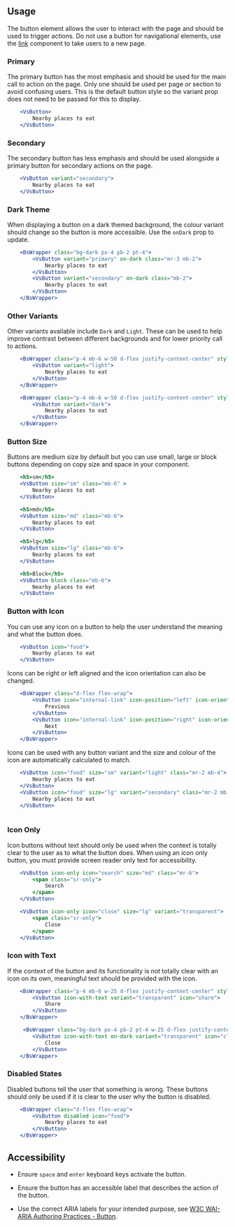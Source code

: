 ## Usage
The button element allows the user to interact with the page and should 
be used to trigger actions. Do not use a button for navigational elements, 
use the <a href="#/Elements/Link">link</a> component to take users to a new page.

### Primary
The primary button has the most emphasis and should be used for the main call 
to action on the page. Only one should be used per page or section to avoid confusing users. 
This is the default button style so the variant prop does not need to 
be passed for this to display.

```jsx
    <VsButton>
        Nearby places to eat
    </VsButton>
```

### Secondary
The secondary button has less emphasis and should be used alongside a 
primary button for secondary actions on the page. 
```jsx
    <VsButton variant="secondary">
        Nearby places to eat
    </VsButton>
```

### Dark Theme
When displaying a button on a dark themed background, the colour variant 
should change so the button is more accessible. Use the `onDark` prop to update.
```jsx
    <BsWrapper class="bg-dark px-4 pb-2 pt-4">
        <VsButton variant="primary" on-dark class="mr-3 mb-2">
            Nearby places to eat
        </VsButton>
        <VsButton variant="secondary" on-dark class="mb-2">
            Nearby places to eat
        </VsButton>
    </BsWrapper>
```

### Other Variants
Other variants available include `Dark` and `Light`. 
These can be used to help improve contrast between different backgrounds and
for lower priority call to actions. 
```jsx
    <BsWrapper class="p-4 mb-6 w-50 d-flex justify-content-center" style="border: 1px solid #E0E0E0;">
        <VsButton variant="light">
            Nearby places to eat
        </VsButton>
    </BsWrapper>

    <BsWrapper class="p-4 mb-6 w-50 d-flex justify-content-center" style="background: #fcca1b;">
        <VsButton variant="dark">
            Nearby places to eat
        </VsButton>
    </BsWrapper>
```

### Button Size
Buttons are medium size by default but you can use small, large or block buttons depending 
on copy size and space in your component.
```jsx
    <h5>sm</h5>
    <VsButton size="sm" class="mb-6" >
        Nearby places to eat
    </VsButton>

    <h5>md</h5>
    <VsButton size="md" class="mb-6">
        Nearby places to eat
    </VsButton>

    <h5>lg</h5>
    <VsButton size="lg" class="mb-6">
        Nearby places to eat
    </VsButton>

    <h5>Block</h5>
    <VsButton block class="mb-6">
        Nearby places to eat
    </VsButton>
```

### Button with Icon
You can use any icon on a button to help the user understand the meaning and what the button does. 
```jsx
    <VsButton icon="food">
        Nearby places to eat
    </VsButton>
```
Icons can be right or left aligned and the icon orientation can also be changed.
```jsx
    <BsWrapper class="d-flex flex-wrap">
        <VsButton icon="internal-link" icon-position="left" icon-orientation="down" class="mr-4 mb-2">
            Previous
        </VsButton>
        <VsButton icon="internal-link" icon-position="right" icon-orientation="up" class="mb-2">
            Next
        </VsButton>
    </BsWrapper>
```

Icons can be used with any button variant and the size and colour of the icon are automatically 
calculated to match. 
```jsx
    <VsButton icon="food" size="sm" variant="light" class="mr-2 mb-4">
        Nearby places to eat
    </VsButton>
    <VsButton icon="food" size="lg" variant="secondary" class="mr-2 mb-2">
        Nearby places to eat
    </VsButton>
    
```

### Icon Only 
Icon buttons without text should only be used when the context is totally clear to the user as 
to what the button does. When using an icon only button, you must provide screen 
reader only text for accessibility. 
```jsx
    <VsButton icon-only icon="search" size="md" class="mr-6">
        <span class="sr-only">
            Search
        </span>
    </VsButton>

    <VsButton icon-only icon="close" size="lg" variant="transparent">
        <span class="sr-only">
            Close
        </span>
    </VsButton>
```
### Icon with Text 
If the context of the button and its functionality is not totally clear with an icon on its own, 
meaningful text should be provided with the icon. 

```jsx
    <BsWrapper class="p-4 mb-6 w-25 d-flex justify-content-center" style="border: 1px solid #E0E0E0;">
        <VsButton icon-with-text variant="transparent" icon="share">
            Share
        </VsButton>
    </BsWrapper>

     <BsWrapper class="bg-dark px-4 pb-2 pt-4 w-25 d-flex justify-content-center">
        <VsButton icon-with-text on-dark variant="transparent" icon="close-circle">
            Close
        </VsButton>
    </BsWrapper>
```

### Disabled States
Disabled buttons tell the user that something is wrong. These buttons should only be used 
if it is clear to the user why the button is disabled. 

```jsx
    <BsWrapper class="d-flex flex-wrap">
        <VsButton disabled icon="food">
            Nearby places to eat
        </VsButton>
    </BsWrapper>
```

## Accessibility
- Ensure `space` and `enter` keyboard keys activate the button.

- Ensure the button has an accessible label that describes the action of the button.

- Use the correct ARIA labels for your intended purpose, see <a href="https://www.w3.org/TR/wai-aria-practices-1.1/#button">W3C WAI-ARIA Authoring Practices - Button</a>.
